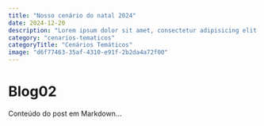 ```yaml
---
title: "Nosso cenário do natal 2024"
date: 2024-12-20
description: "Lorem ipsum dolor sit amet, consectetur adipisicing elit. Obcaecati maxime, a eligendi excepturi saepe laudantium dolores iure hic, soluta quaerat dolor? Incidunt doloremque beatae aspernatur ratione est! Explicabo, quae laboriosam."
category: "cenarios-tematicos"
categoryTitle: "Cenários Temáticos"
image: "d6f77463-35af-4310-e91f-2b2da4a72f00"
---
```


# Blog02

Conteúdo do post em Markdown...
